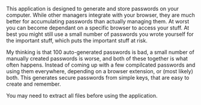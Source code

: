 This application is designed to generate and
store passwords on your computer. While other managers
integrate with your browser, they are much better for
accumulating passwords than actually managing them.
At worst you can become dependant on a specific browser
to access your stuff. At best you might still use a
small number of passwords you wrote yourself for the
important stuff, which puts the important stuff at
risk.

My thinking is that 100 auto-generated passwords is
bad, a small number of manually created passwords is
worse, and both of these together is what often happens.
Instead of coming up with a few compilcated passwords
and using them everywhere, depending on a browser extension,
or (most likely) both. This generates secure passwords
from simple keys, that are easy to create and remember.

You may need to extract all files before using the application.
